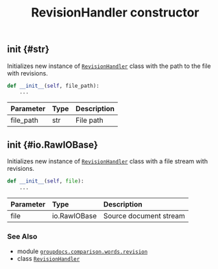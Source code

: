 ﻿---
title: RevisionHandler constructor
second_title: GroupDocs.Comparison for Python via .NET API References
description: 
type: docs
url: /python-net/groupdocs.comparison.words.revision/revisionhandler/__init__/
is_root: false
weight: 10
---

## __init__ {#str}

Initializes new instance of [`RevisionHandler`](/comparison/python-net/groupdocs.comparison.words.revision/revisionhandler) class with the path to the file with revisions.



```python
def __init__(self, file_path):
    ...
```


| Parameter | Type | Description |
| :- | :- | :- |
| file_path | str | File path |


## __init__ {#io.RawIOBase}

Initializes new instance of [`RevisionHandler`](/comparison/python-net/groupdocs.comparison.words.revision/revisionhandler) class with a file stream with revisions.



```python
def __init__(self, file):
    ...
```


| Parameter | Type | Description |
| :- | :- | :- |
| file | io.RawIOBase | Source document stream |



### See Also
* module [`groupdocs.comparison.words.revision`](../../)
* class [`RevisionHandler`](/comparison/python-net/groupdocs.comparison.words.revision/revisionhandler)
